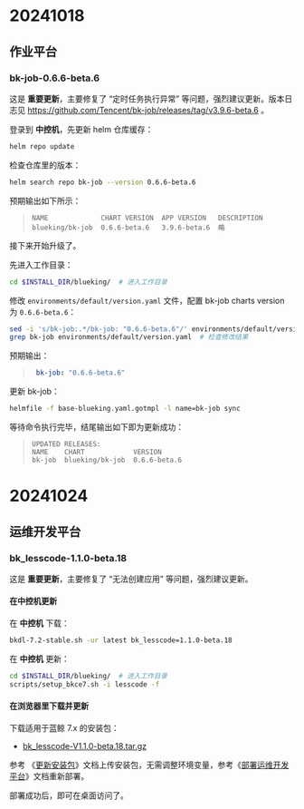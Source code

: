 
# 20241018

## 作业平台

### bk-job-0.6.6-beta.6

这是 **重要更新**，主要修复了 “定时任务执行异常” 等问题，强烈建议更新。版本日志见 https://github.com/Tencent/bk-job/releases/tag/v3.9.6-beta.6 。

登录到 **中控机**，先更新 helm 仓库缓存：
``` bash
helm repo update
```
检查仓库里的版本：
``` bash
helm search repo bk-job --version 0.6.6-beta.6
```
预期输出如下所示：
>``` plain
>NAME             CHART VERSION  APP VERSION   DESCRIPTION
>blueking/bk-job  0.6.6-beta.6   3.9.6-beta.6  略
>```

接下来开始升级了。

先进入工作目录：
``` bash
cd $INSTALL_DIR/blueking/  # 进入工作目录
```

修改 `environments/default/version.yaml` 文件，配置 bk-job charts version 为 `0.6.6-beta.6`：
``` bash
sed -i 's/bk-job:.*/bk-job: "0.6.6-beta.6"/' environments/default/version.yaml
grep bk-job environments/default/version.yaml  # 检查修改结果
```
预期输出：
>``` yaml
>  bk-job: "0.6.6-beta.6"
>```

更新 bk-job：
``` bash
helmfile -f base-blueking.yaml.gotmpl -l name=bk-job sync
```

等待命令执行完毕，结尾输出如下即为更新成功：
>``` plain
>UPDATED RELEASES:
>NAME    CHART            VERSION
>bk-job  blueking/bk-job  0.6.6-beta.6
>```


# 20241024

## 运维开发平台

### bk_lesscode-1.1.0-beta.18

这是 **重要更新**，主要修复了 “无法创建应用” 等问题，强烈建议更新。

#### 在中控机更新
在 **中控机** 下载：
``` bash
bkdl-7.2-stable.sh -ur latest bk_lesscode=1.1.0-beta.18
```
在 **中控机** 更新：
``` bash
cd $INSTALL_DIR/blueking/  # 进入工作目录
scripts/setup_bkce7.sh -i lesscode -f
```
#### 在浏览器里下载并更新
下载适用于蓝鲸 7.x 的安装包：
* [bk_lesscode-V1.1.0-beta.18.tar.gz](https://bkopen-1252002024.file.myqcloud.com/saas-paas3/bk_lesscode/bk_lesscode-V1.1.0-beta.18.tar.gz)

参考 《[更新安装包](../manual-install-saas.md#更新安装包)》文档上传安装包，无需调整环境变量，参考《[部署运维开发平台](../install-lesscode.md)》文档重新部署。

部署成功后，即可在桌面访问了。

